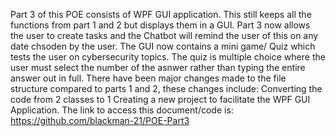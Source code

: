 Part 3 of this POE consists of  WPF GUI application. 
This still keeps all the functions from part 1 and 2 but displays them in a GUI.
Part 3 now allows the user to create tasks and the Chatbot will remind the user of this on any date chsoden by the user.
The GUI now contains a mini game/ Quiz which tests the user on cybersecurity topics.
The quiz is multiple choice where the user must select the number of the asnwer rather than typing the entire answer out in full.
There have been major changes made to the file structure compared to parts 1 and 2, these changes include:
Converting the code from 2 classes to 1
Creating a new project to facilitate the WPF GUI Application.
The link to access this document/code is: https://github.com/blackman-21/POE-Part3
